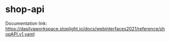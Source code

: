 # shop-api
Documentation link: https://dasilvaworkspace.stoplight.io/docs/webinterfaces2021/reference/shopAPI.v1.yaml
